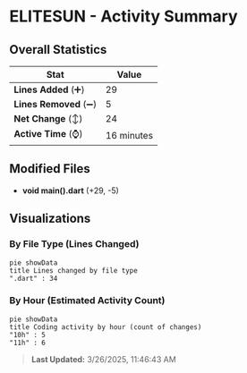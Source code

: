 # ELITESUN - Activity Summary 

## Overall Statistics

| Stat                   | Value                                                             |
| ---------------------- | ----------------------------------------------------------------- |
| **Lines Added** (➕)   | 29                                          |
| **Lines Removed** (➖) | 5                                        |
| **Net Change** (↕)    | 24                |
| **Active Time** (⌚)   | 16 minutes |


## Modified Files
- **void main().dart** (+29, -5)

## Visualizations

### By File Type (Lines Changed)

```mermaid
pie showData
title Lines changed by file type
".dart" : 34
```

### By Hour (Estimated Activity Count)

```mermaid
pie showData
title Coding activity by hour (count of changes)
"10h" : 5
"11h" : 6
```


> **Last Updated:** 3/26/2025, 11:46:43 AM